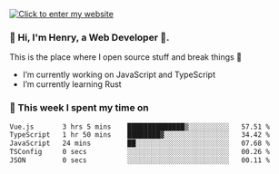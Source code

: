[![Click to enter my website](https://github.com/zh30/zh30/assets/7930156/bb82b0df-3fb8-4136-8522-734cd2b27f6a)](https://blog.zhanghe.dev) 

### 👋 Hi, I'm Henry, a Web Developer 🚀.

This is the place where I open source stuff and break things :rofl:

- I’m currently working on JavaScript and TypeScript
- I’m currently learning Rust

### 💪 This week I spent my time on

<!--START_SECTION:waka-->

```txt
Vue.js       3 hrs 5 mins    ██████████████▒░░░░░░░░░░   57.51 %
TypeScript   1 hr 50 mins    ████████▓░░░░░░░░░░░░░░░░   34.42 %
JavaScript   24 mins         ██░░░░░░░░░░░░░░░░░░░░░░░   07.68 %
TSConfig     0 secs          ░░░░░░░░░░░░░░░░░░░░░░░░░   00.26 %
JSON         0 secs          ░░░░░░░░░░░░░░░░░░░░░░░░░   00.11 %
```

<!--END_SECTION:waka-->
